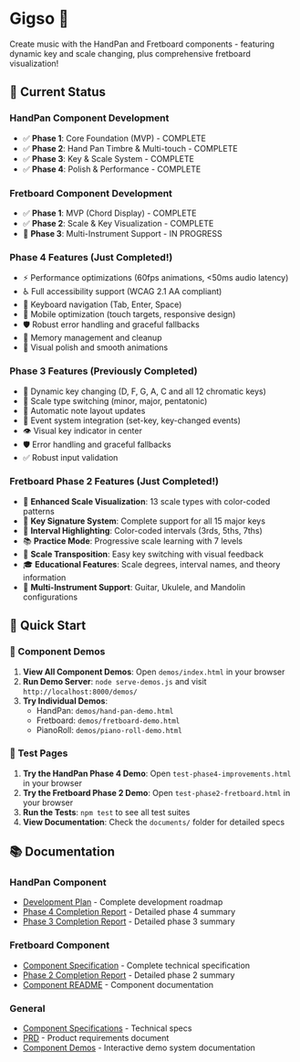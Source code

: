 # Gigso 🎵

Create music with the HandPan and Fretboard components - featuring dynamic key and scale changing, plus comprehensive fretboard visualization!

## 🎯 Current Status

### HandPan Component Development
- ✅ **Phase 1**: Core Foundation (MVP) - COMPLETE
- ✅ **Phase 2**: Hand Pan Timbre & Multi-touch - COMPLETE  
- ✅ **Phase 3**: Key & Scale System - COMPLETE
- ✅ **Phase 4**: Polish & Performance - COMPLETE

### Fretboard Component Development
- ✅ **Phase 1**: MVP (Chord Display) - COMPLETE
- ✅ **Phase 2**: Scale & Key Visualization - COMPLETE
- 🔄 **Phase 3**: Multi-Instrument Support - IN PROGRESS

### Phase 4 Features (Just Completed!)
- ⚡ Performance optimizations (60fps animations, <50ms audio latency)
- ♿ Full accessibility support (WCAG 2.1 AA compliant)
- 🎹 Keyboard navigation (Tab, Enter, Space)
- 📱 Mobile optimization (touch targets, responsive design)
- 🛡️ Robust error handling and graceful fallbacks
- 🧹 Memory management and cleanup
- 🎨 Visual polish and smooth animations

### Phase 3 Features (Previously Completed)
- 🎼 Dynamic key changing (D, F, G, A, C and all 12 chromatic keys)
- 🎵 Scale type switching (minor, major, pentatonic)
- 🔄 Automatic note layout updates
- 📡 Event system integration (set-key, key-changed events)
- 👁️ Visual key indicator in center
- 🛡️ Error handling and graceful fallbacks
- ✅ Robust input validation

### Fretboard Phase 2 Features (Just Completed!)
- 🎵 **Enhanced Scale Visualization**: 13 scale types with color-coded patterns
- 🎼 **Key Signature System**: Complete support for all 15 major keys
- 🎨 **Interval Highlighting**: Color-coded intervals (3rds, 5ths, 7ths)
- 📚 **Practice Mode**: Progressive scale learning with 7 levels
- 🔄 **Scale Transposition**: Easy key switching with visual feedback
- 🎓 **Educational Features**: Scale degrees, interval names, and theory information
- 🎸 **Multi-Instrument Support**: Guitar, Ukulele, and Mandolin configurations

## 🚀 Quick Start

### 🎵 Component Demos
1. **View All Component Demos**: Open `demos/index.html` in your browser
2. **Run Demo Server**: `node serve-demos.js` and visit `http://localhost:8000/demos/`
3. **Try Individual Demos**: 
   - HandPan: `demos/hand-pan-demo.html`
   - Fretboard: `demos/fretboard-demo.html`
   - PianoRoll: `demos/piano-roll-demo.html`

### 🧪 Test Pages
1. **Try the HandPan Phase 4 Demo**: Open `test-phase4-improvements.html` in your browser
2. **Try the Fretboard Phase 2 Demo**: Open `test-phase2-fretboard.html` in your browser
3. **Run the Tests**: `npm test` to see all test suites
4. **View Documentation**: Check the `documents/` folder for detailed specs

## 📚 Documentation

### HandPan Component
- [Development Plan](documents/hand-pan-development-plan.md) - Complete development roadmap
- [Phase 4 Completion Report](documents/PHASE4-COMPLETION-REPORT.md) - Detailed phase 4 summary
- [Phase 3 Completion Report](documents/PHASE3-COMPLETION-REPORT.md) - Detailed phase 3 summary

### Fretboard Component
- [Component Specification](FRETBOARD_COMPONENT_SPECIFICATION.md) - Complete technical specification
- [Phase 2 Completion Report](documents/PHASE2-COMPLETION-REPORT.md) - Detailed phase 2 summary
- [Component README](components/fretboard/README.md) - Component documentation

### General
- [Component Specifications](documents/COMPONENT-SPECIFICATIONS.md) - Technical specs
- [PRD](documents/PRD.md) - Product requirements document
- [Component Demos](demos/README.md) - Interactive demo system documentation
